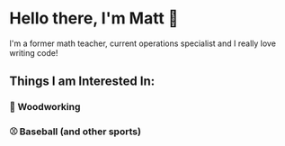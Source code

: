 # Hello there, I'm Matt 👋

I'm a former math teacher, current operations specialist and I really love writing code! 

## Things I am Interested In: 



### :evergreen_tree: Woodworking 


### :baseball: Baseball (and other sports)







### 
